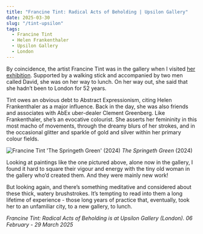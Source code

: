 ```yaml
---
title: "Francine Tint: Radical Acts of Beholding | Upsilon Gallery"
date: 2025-03-30
slug: "/tint-upsilon"
tags:
  - Francine Tint
  - Helen Frankenthaler
  - Upsilon Gallery
  - London
---
```


By coincidence, the artist Francine Tint was in the gallery when I visited [her exhibition](https://www.upsilongallery.com/exhibitions/54-francine-tint-radical-acts-of-beholding/). Supported by a walking stick and accompanied by two men called David, she was on her way to lunch. On her way out, she said that she hadn’t been to London for 52 years.

Tint owes an obvious debt to Abstract Expressionism, citing Helen Frankenthaler as a major influence. Back in the day, she was also friends and associates with AbEx uber-dealer Clement Greenberg. Like Frankenthaler, she’s an evocative colourist. She asserts her femininity in this most macho of movements, through the dreamy blurs of her strokes, and in the occasional glitter and sparkle of gold and silver within her primary colour fields.

![Francine Tint 'The Springeth Green' (2024)](/tint-upsilon-1.jpg)
_The Springeth Green_ (2024)

Looking at paintings like the one pictured above, alone now in the gallery, I found it hard to square their vigour and energy with the tiny old woman in the gallery who’d created them. And they were mainly new work!

But looking again, and there’s something meditative and considered about these thick, watery brushstrokes. It’s tempting to read into them a long lifetime of experience - those long years of practice that, eventually, took her to an unfamiliar city, to a new gallery, to lunch.

_Francine Tint: Radical Acts of Beholding is at Upsilon Gallery (London). 06 February - 29 March 2025_
